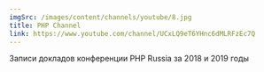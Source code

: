 ```yaml
---
imgSrc: /images/content/channels/youtube/8.jpg
title: PHP Channel
link: https://www.youtube.com/channel/UCxLQ9eT6YHnc6dMLRFzEc7Q
---
```


Записи докладов конференции PHP Russia за 2018 и 2019 годы
